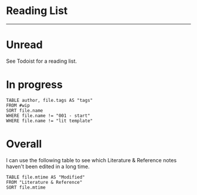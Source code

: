 # Reading List


---
# Unread
See Todoist for a reading list. 

# In progress
```dataview
TABLE author, file.tags AS "tags"
FROM #wip
SORT file.name
WHERE file.name != "001 - start"
WHERE file.name != "lit template"
```

# Overall
I can use the following table to see which Literature & Reference notes haven't been edited in a long time. 

```dataview
TABLE file.mtime AS "Modified"
FROM "Literature & Reference"
SORT file.mtime
```